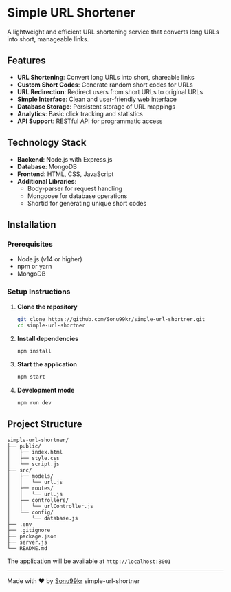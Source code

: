 # Simple URL Shortener

A lightweight and efficient URL shortening service that converts long URLs into short, manageable links.

## Features

- **URL Shortening**: Convert long URLs into short, shareable links
- **Custom Short Codes**: Generate random short codes for URLs
- **URL Redirection**: Redirect users from short URLs to original URLs
- **Simple Interface**: Clean and user-friendly web interface
- **Database Storage**: Persistent storage of URL mappings
- **Analytics**: Basic click tracking and statistics
- **API Support**: RESTful API for programmatic access

## Technology Stack

- **Backend**: Node.js with Express.js
- **Database**: MongoDB
- **Frontend**: HTML, CSS, JavaScript
- **Additional Libraries**:
  - Body-parser for request handling
  - Mongoose for database operations
  - Shortid for generating unique short codes

## Installation

### Prerequisites

- Node.js (v14 or higher)
- npm or yarn
- MongoDB

### Setup Instructions

1. **Clone the repository**

   ```bash
   git clone https://github.com/Sonu99kr/simple-url-shortner.git
   cd simple-url-shortner
   ```

2. **Install dependencies**

   ```bash
   npm install
   ```

3. **Start the application**

   ```bash
   npm start
   ```

4. **Development mode**
   ```bash
   npm run dev
   ```

## Project Structure

```
simple-url-shortner/
├── public/
│   ├── index.html
│   ├── style.css
│   └── script.js
├── src/
│   ├── models/
│   │   └── url.js
│   ├── routes/
│   │   └── url.js
│   ├── controllers/
│   │   └── urlController.js
│   └── config/
│       └── database.js
├── .env
├── .gitignore
├── package.json
├── server.js
└── README.md
```

The application will be available at `http://localhost:8001`

---

Made with ❤️ by [Sonu99kr](https://github.com/Sonu99kr) simple-url-shortner
